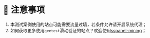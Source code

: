 # :small_red_triangle: 注意事项

1. 本测试案例使用的站点可能需要流量过墙，若条件允许请开启系统代理；
2. 如何获取更多使用`geetest`滑动验证的站点？欢迎使用[sspanel-mining](https://github.com/QIN2DIM/sspanel-mining)；

